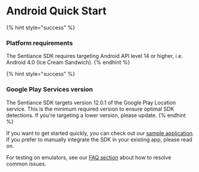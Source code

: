 # Android Quick Start

{% hint style="success" %}
### Platform requirements

The Sentiance SDK requires targeting Android API level 14 or higher, i.e. Android 4.0 \(Ice Cream Sandwich\).
{% endhint %}

{% hint style="success" %}
### Google Play Services version

The Sentiance SDK targets version 12.0.1 of the Google Play Location service. This is the minimum required version to ensure optimal SDK detections. If you're targeting a lower version, please update.
{% endhint %}

If you want to get started quickly, you can check out our [sample application](https://github.com/sentiance/sdk-starter-android). If you prefer to manually integrate the SDK in your existing app, please read on.

For testing on emulators, see our [FAQ section](../../faq/android.md#why-does-the-sdk-stay-in-pending-state-when-running-on-an-emulator) about how to resolve common issues.

